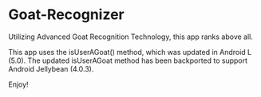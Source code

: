 Goat-Recognizer
===============

Utilizing Advanced Goat Recognition Technology, this app ranks above all.

This app uses the isUserAGoat() method, which was updated in Android L (5.0). The updated isUserAGoat method has been backported to support Android Jellybean (4.0.3).

Enjoy!
